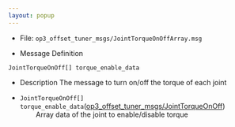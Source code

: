 ```yaml
---
layout: popup
---
```


- File: `op3_offset_tuner_msgs/JointTorqueOnOffArray.msg`

- Message Definition
 ```
 JointTorqueOnOff[] torque_enable_data
 ```

- Description
The message to turn on/off the torque of each joint

* `JointTorqueOnOff[] torque_enable_data`([op3_offset_tuner_msgs/JointTorqueOnOff](op3_JointTorqueOnOff.msg))   
&emsp;&emsp; Array data of the joint to enable/disable torque  



